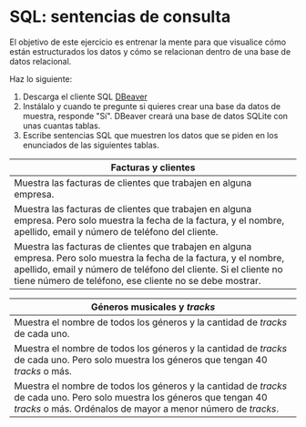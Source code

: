 # SQL: sentencias de consulta

El objetivo de este ejercicio es entrenar la mente para que visualice cómo están estructurados los datos y cómo se relacionan dentro de una base de datos relacional.

Haz lo siguiente:
1. Descarga el cliente SQL [DBeaver](https://dbeaver.io/)
2. Instálalo y cuando te pregunte si quieres crear una base da datos de muestra, responde "Sí". DBeaver creará una base de datos SQLite con unas cuantas tablas.
3. Escribe sentencias SQL que muestren los datos que se piden en los enunciados de las siguientes tablas.


| Facturas y clientes                                                                                                                                                                                                                                  |
|------------------------------------------------------------------------------------------------------------------------------------------------------------------------------------------------------------------------------------------------------|
| Muestra las facturas de clientes que trabajen en alguna empresa.                                                                                                                                                                                     |
| Muestra las facturas de clientes que trabajen en alguna empresa. Pero solo muestra la fecha de la factura, y el nombre, apellido, email y número de teléfono del cliente.                                                                            |
| Muestra las facturas de clientes que trabajen en alguna empresa. Pero solo muestra la fecha de la factura, y el nombre, apellido, email y número de teléfono del cliente. Si el cliente no tiene número de teléfono, ese cliente no se debe mostrar. |

| Géneros musicales y _tracks_                                                                                                                                                             |
|------------------------------------------------------------------------------------------------------------------------------------------------------------------------------------------|
| Muestra el nombre de todos los géneros y la cantidad de _tracks_ de cada uno.                                                                                                            |
| Muestra el nombre de todos los géneros y la cantidad de _tracks_ de cada uno. Pero solo muestra los géneros que tengan 40 _tracks_ o más.                                                |
| Muestra el nombre de todos los géneros y la cantidad de _tracks_ de cada uno. Pero solo muestra los géneros que tengan 40 _tracks_ o más. Ordénalos de mayor a menor número de _tracks_. |

